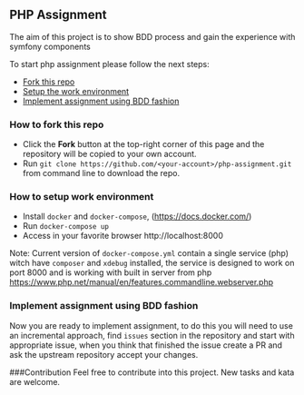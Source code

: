 ## PHP Assignment

The aim of this project is to show BDD process and gain the experience with symfony components

To start php assignment please follow the next steps:
*  [Fork this repo](#user-content-how-to-fork-this-repo)
*  [Setup the work environment](#user-content-how-to-setup-work-environment)
*  [Implement assignment using BDD fashion](#user-content-implement-assignment-using-bdd-fashion)

### How to fork this repo
* Click the **Fork** button at the top-right corner of this page and the repository will be copied to your own account.
* Run `git clone https://github.com/<your-account>/php-assignment.git` from command line to download the repo.

### How to setup work environment
* Install `docker` and `docker-compose`, (https://docs.docker.com/)
* Run `docker-compose up`
* Access in your favorite browser http://localhost:8000

Note: Current version of `docker-compose.yml` contain a single service (php) witch have `composer` and `xdebug` installed,
 the service is designed to work on port 8000 and is working with built in server from php
 https://www.php.net/manual/en/features.commandline.webserver.php

### Implement assignment using BDD fashion
Now you are ready to implement assignment, to do this you will need to use an incremental approach, find `issues` 
section in the repository and start with appropriate issue, when you think that finished the issue create a PR and ask 
the upstream repository accept your changes.

###Contribution
Feel free to contribute into this project. New tasks and kata are welcome.

